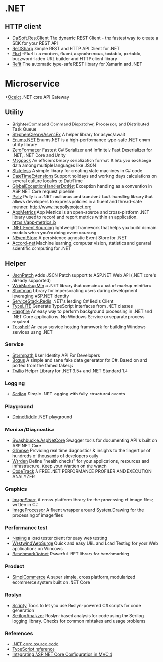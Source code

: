 # .NET

## HTTP client
+ [DalSoft.RestClient](https://github.com/DalSoft/DalSoft.RestClient) The dynamic REST Client - the fastest way to create a SDK for your REST API
+ [RestSharp](http://restsharp.org) Simple REST and HTTP API Client for .NET
+ [Flurl](http://tmenier.github.io/Flurl/)  -Flurl is a modern, fluent, asynchronous, testable, portable, buzzword-laden URL builder and HTTP client library
+ [Refit](https://github.com/paulcbetts/refit) The automatic type-safe REST library for Xamarin and .NET

# Microservice
+[Ocelot](https://github.com/TomPallister/Ocelot) .NET core API Gateway

## Utility
+ [BrighterCommand](https://github.com/BrighterCommand/Brighter) Command Dispatcher, Processor, and Distributed Task Queue
+ [StephenCleary/AsyncEx](https://github.com/StephenCleary/AsyncEx) A helper library for async/await
+ [Enums.NET](https://github.com/TylerBrinkley/Enums.NET) Enums.NET is a high-performance type-safe .NET enum utility library
+ [ZeroFormatter](https://github.com/neuecc/ZeroFormatter) Fastest C# Serializer and Infinitely Fast Deserializer for .NET, .NET Core and Unity
+ [Msgpack](https://github.com/msgpack/msgpack-cli) An efficient binary serialization format. It lets you exchange data among multiple languages like JSON
+ [Stateless](https://github.com/dotnet-state-machine/stateless) A simple library for creating state machines in C# code
+ [DateTimeExtensions](https://github.com/joaomatossilva/DateTimeExtensions) Support holidays and working days calculations on several culture locales to DateTime
+ [GlobalExceptionHandlerDotNet](https://github.com/JosephWoodward/GlobalExceptionHandlerDotNet) Exception handling as a convention in ASP.NET Core request pipeline
+ [Polly](https://github.com/App-vNext/Polly) Polly is a .NET resilience and transient-fault-handling library that allows developers to express policies in a fluent and thread-safe manner. http://www.thepollyproject.org
+ [AppMetrics](https://github.com/AppMetrics/AppMetrics) App Metrics is an open-source and cross-platform .NET library used to record and report metrics within an application. https://app-metrics.io
+ [.NET Event Sourcing](https://github.com/elliotritchie/NES) lightweight framework that helps you build domain models when you're doing event sourcing
+ [NEventStore](https://github.com/NEventStore/NEventStore) A persistence agnostic Event Store for .NET
+ [Accord-net](https://github.com/accord-net/framework) Machine learning, computer vision, statistics and general scientific computing for .NET

## Helper
+ [JsonPatch](https://github.com/myquay/JsonPatch) Adds JSON Patch support to ASP.NET Web API (.NET core's already supported) 
+ [WebMarkupMin](https://github.com/Taritsyn/WebMarkupMin)  a .NET library that contains a set of markup minifiers
+ [Stuntman](https://github.com/ritterim/stuntman) Library for impersonating users during development leveraging ASP.NET Identity
+ [ServiceStack.Redis](https://github.com/ServiceStack/ServiceStack.Redis) .NET's leading C# Redis Client
+ [TypeLITE](http://type.litesolutions.net) Generate TypeScript interfaces from .NET classes
+ [Hangfire](http://hangfire.io)  An easy way to perform background processing in .NET and .NET Core applications. No Windows Service or separate process required
+ [Topshelf](https://github.com/Topshelf/Topshelf) An easy service hosting framework for building Windows services using .NET

### Service
+ [Stormpath](https://stormpath.com) User Identity API For Developers
+ [Bogus](https://github.com/bchavez/Bogus) A simple and sane fake data generator for C#. Based on and ported from the famed faker.js
+ [Twilio](https://github.com/twilio/twilio-csharp) Helper Library for .NET 3.5+ and .NET Standard 1.4

### Logging
+ [Serilog](https://github.com/serilog/serilog) Simple .NET logging with fully-structured events


### Playground
+ [Dotnetfiddle](https://dotnetfiddle.net) .NET playground

### Monitor/Diagnostics
+ [Swashbuckle.AspNetCore](https://github.com/domaindrivendev/Swashbuckle.AspNetCore) Swagger tools for documenting API's built on ASP.NET Core
+ [Glimpse](http://getglimpse.com/) Providing real time diagnostics & insights to the fingertips of hundreds of thousands of developers daily
+ [Warden](https://github.com/warden-stack/Warden) Define "health checks" for your applications, resources and infrastructure. Keep your Warden on the watch
+ [CodeTrack](http://www.getcodetrack.com/) A FREE .NET PERFORMANCE PROFILER AND EXECUTION ANALYZER

### Graphics
+ [ImageSharp](https://github.com/JimBobSquarePants/ImageSharp) A cross-platform library for the processing of image files; written in C#
+ [ImageProcessor](https://github.com/JimBobSquarePants/ImageProcessor)  A fluent wrapper around System.Drawing for the processing of image files

### Performance test
+ [Netling](https://github.com/hallatore/Netling) a load tester client for easy web testing
+ [WestwindWebSurge](https://github.com/rickstrahl/WestwindWebSurge) Quick and easy URL and Load Testing for your Web applications on Windows
+ [BenchmarkDotnet](https://github.com/dotnet/BenchmarkDotNet) Powerful .NET library for benchmarking

### Product
+ [SimplCommerce](https://github.com/simplcommerce/SimplCommerce) A super simple, cross platform, modularized ecommerce system built on .NET Core

### Roslyn
+ [Scripty](https://github.com/daveaglick/Scripty) Tools to let you use Roslyn-powered C# scripts for code generation
+ [SerilogAnalyzer](https://github.com/Suchiman/SerilogAnalyzer) Roslyn-based analysis for code using the Serilog logging library. Checks for common mistakes and usage problems

### References
+ [.NET core source code](http://aspnetsource.azurewebsites.net) 
+ [TypeScript reference](https://basarat.gitbooks.io/typescript/content) 
+ [Integrating ASP.NET Core Configuration in MVC 4](http://scottdorman.github.io/2016/03/19/integrating-asp.net-core-configuration-in-mvc-4)  
